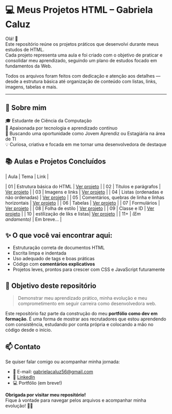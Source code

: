 # 💻 Meus Projetos HTML – Gabriela Caluz

Olá! 👋  
Este repositório reúne os projetos práticos que desenvolvi durante meus estudos de HTML.  
Cada projeto representa uma aula e foi criado com o objetivo de praticar e consolidar meu aprendizado, seguindo um plano de estudos focado em fundamentos da Web.  

Todos os arquivos foram feitos com dedicação e atenção aos detalhes — desde a estrutura básica até organização de conteúdo com listas, links, imagens, tabelas e mais.

---

## 🚀 Sobre mim

🎓 Estudante de Ciência da Computação  
🌱 Apaixonada por tecnologia e aprendizado contínuo  
🎯 Buscando uma oportunidade como Jovem Aprendiz ou Estagiária na área de TI  
💡 Curiosa, criativa e focada em me tornar uma desenvolvedora de destaque

## 📚 Aulas e Projetos Concluídos

| Aula | Tema | Link |

| 01   | Estrutura básica do HTML | [Ver projeto](./01-estrutura-basica/index.html) |
| 02   | Títulos e parágrafos | [Ver projeto](./02-titulos-e-paragrafos/index.html) |
| 03   | Imagens e links | [Ver projeto](./03-imagens-e-links/index.html) |
| 04   | Listas (ordenadas e não ordenadas) | [Ver projeto](./04-listas/index.html) |
| 05   | Comentários, quebras de linha e linhas horizontais | [Ver projeto](./05-comentarios-e-quebras/index.html) |
| 06   | Tabelas | [Ver projeto](./06-tabela-estudo/index.html) |
| 07   | Formulários | [Ver projeto](./07-formulario-cadastro/index.html) |
| 08   | Folha de estilo | [Ver projeto](./08-estilo-inicial/index.html) |
| 09   | Classe e ID | [Ver projeto](./09-classes-e-ids/index.html) |
| 10   | estilização de liks e listas| [Ver projeto](./10-links-e-listas/index.html) |
| 11+  | *(Em andamento)* | Em breve... |

## ✨ O que você vai encontrar aqui:

- Estruturação correta de documentos HTML
- Escrita limpa e indentada
- Uso adequado de tags e boas práticas
- Código com **comentários explicativos**
- Projetos leves, prontos para crescer com CSS e JavaScript futuramente

## 📌 Objetivo deste repositório

> Demonstrar meu aprendizado prático, minha evolução e meu comprometimento em seguir carreira como desenvolvedora web.

Este repositório faz parte da construção do meu **portfólio como dev em formação**. É uma forma de mostrar aos recrutadores que estou aprendendo com consistência, estudando por conta própria e colocando a mão no código desde o início.


## 📫 Contato

Se quiser falar comigo ou acompanhar minha jornada:

- 📧 E-mail: gabrielacaluz56@gmail.com  
- 💼 [LinkedIn](www.linkedin.com/in/gabriela-botini-4b35782a8)  
- 💻 Portfólio (em breve!)  

**Obrigada por visitar meu repositório!**  
Fique à vontade para navegar pelos arquivos e acompanhar minha evolução! 🌱💜  
